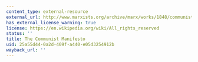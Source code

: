 ```yaml
---
content_type: external-resource
external_url: http://www.marxists.org/archive/marx/works/1848/communist-manifesto/index.htm
has_external_license_warning: true
license: https://en.wikipedia.org/wiki/All_rights_reserved
status: ''
title: The Communist Manifesto
uid: 25a55d44-0a2d-409f-a440-e05d3254912b
wayback_url: ''
---
```

